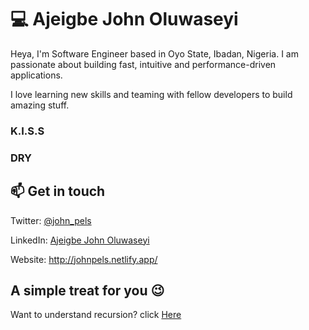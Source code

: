 # 💻 Ajeigbe John Oluwaseyi

Heya, I'm Software Engineer based in Oyo State, Ibadan, Nigeria. I am passionate about building fast, intuitive and performance-driven applications.

I love learning new skills and teaming with fellow developers to build amazing stuff. 

### K.I.S.S
### DRY

## 📫 Get in touch

Twitter: [@john_pels](https://twitter.com/john_pels)

LinkedIn: [Ajeigbe John Oluwaseyi](https://www.linkedin.com/in/ajeigbejohn/)

Website: http://johnpels.netlify.app/

## A simple treat for you 😉

Want to understand recursion? click [Here](https://github.com/john-pels)

